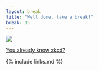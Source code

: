 ```yaml
---
layout: break
title: "Well done, take a break!"
break: 15
---
```


![](https://imgs.xkcd.com/comics/compiling.png)

[You already know xkcd?](https://xkcd.com/)

{% include links.md %}
